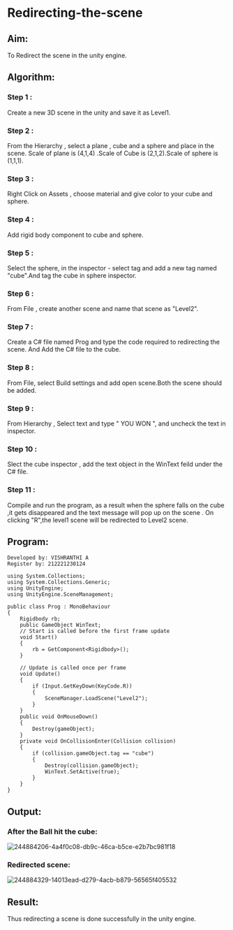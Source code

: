# Redirecting-the-scene

## Aim:

To Redirect the scene in the unity engine.
## Algorithm:


### Step 1 :
Create a new 3D scene in the unity and save it as Level1.

### Step 2 :
From the Hierarchy , select a plane , cube and a sphere and place in the scene. Scale of plane is (4,1,4) .Scale of Cube is (2,1,2).Scale of sphere is (1,1,1).

###  Step 3 :
Right Click on Assets , choose material and give color to your cube and sphere.

### Step 4 :
Add rigid body component to cube and sphere.

### Step 5 :
Select the sphere, in the inspector - select tag and add a new tag named "cube".And tag the cube in sphere inspector.

### Step 6 :
From File , create another scene and name that scene as "Level2".

### Step 7 :
Create a C# file named Prog and type the code required to redirecting the scene. And Add the C# file to the cube.

### Step 8 :
From File, select Build settings and add open scene.Both the scene should be added.

### Step 9 :
From Hierarchy , Select text and type " YOU WON ", and uncheck the text in inspector.

### Step 10 :
Slect the cube inspector , add the text object in the WinText feild under the C# file.

### Step 11 :
Compile and run the program, as a result when the sphere falls on the cube ,it gets disappeared and the text message will pop up on the scene . On clicking "R",the level1 scene will be redirected to Level2 scene.

## Program:
```
Developed by: VISHRANTHI A
Register by: 212221230124
```
```
using System.Collections;
using System.Collections.Generic;
using UnityEngine;
using UnityEngine.SceneManagement;

public class Prog : MonoBehaviour
{
    Rigidbody rb;
    public GameObject WinText;
    // Start is called before the first frame update
    void Start()
    {
        rb = GetComponent<Rigidbody>();
    }

    // Update is called once per frame
    void Update()
    {
        if (Input.GetKeyDown(KeyCode.R))
        {
            SceneManager.LoadScene("Level2");
        }
    }
    public void OnMouseDown()
    {
        Destroy(gameObject);
    }
    private void OnCollisionEnter(Collision collision)
    {
        if (collision.gameObject.tag == "cube")
        {
            Destroy(collision.gameObject);
            WinText.SetActive(true);
        }
    }
}
```
## Output:
### After the Ball hit the cube:
![244884206-4a4f0c08-db9c-46ca-b5ce-e2b7bc981f18](https://github.com/MEENA155/Redirecting-the-scene/assets/94677128/c721e22f-91ee-45a7-a5cf-2c44813738cf)

### Redirected scene:
![244884329-14013ead-d279-4acb-b879-56565f405532](https://github.com/MEENA155/Redirecting-the-scene/assets/94677128/63e11056-f3c9-4b0c-b15a-8a0595e3e05e)

## Result:
Thus redirecting a scene is done successfully in the unity engine.
